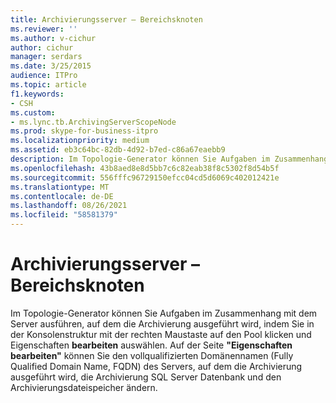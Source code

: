 ```yaml
---
title: Archivierungsserver – Bereichsknoten
ms.reviewer: ''
ms.author: v-cichur
author: cichur
manager: serdars
ms.date: 3/25/2015
audience: ITPro
ms.topic: article
f1.keywords:
- CSH
ms.custom:
- ms.lync.tb.ArchivingServerScopeNode
ms.prod: skype-for-business-itpro
ms.localizationpriority: medium
ms.assetid: eb3c64bc-82db-4d92-b7ed-c86a67eaebb9
description: Im Topologie-Generator können Sie Aufgaben im Zusammenhang mit dem Server ausführen, auf dem die Archivierung ausgeführt wird, indem Sie in der Konsolenstruktur mit der rechten Maustaste auf den Pool klicken und Eigenschaften bearbeiten auswählen. Auf der Seite "Eigenschaften bearbeiten" können Sie den vollqualifizierten Domänennamen (Fully Qualified Domain Name, FQDN) des Servers, auf dem die Archivierung ausgeführt wird, die Archivierung SQL Server Datenbank und den Archivierungsdateispeicher ändern.
ms.openlocfilehash: 43b8aed8e8d5bb7c6c82eab38f8c5302f8d54b5f
ms.sourcegitcommit: 556fffc96729150efcc04cd5d6069c402012421e
ms.translationtype: MT
ms.contentlocale: de-DE
ms.lasthandoff: 08/26/2021
ms.locfileid: "58581379"
---
```

# <a name="archiving-server-scope-node"></a>Archivierungsserver – Bereichsknoten
 
Im Topologie-Generator können Sie Aufgaben im Zusammenhang mit dem Server ausführen, auf dem die Archivierung ausgeführt wird, indem Sie in der Konsolenstruktur mit der rechten Maustaste auf den Pool klicken und Eigenschaften **bearbeiten** auswählen. Auf der Seite **"Eigenschaften bearbeiten"** können Sie den vollqualifizierten Domänennamen (Fully Qualified Domain Name, FQDN) des Servers, auf dem die Archivierung ausgeführt wird, die Archivierung SQL Server Datenbank und den Archivierungsdateispeicher ändern.
  

